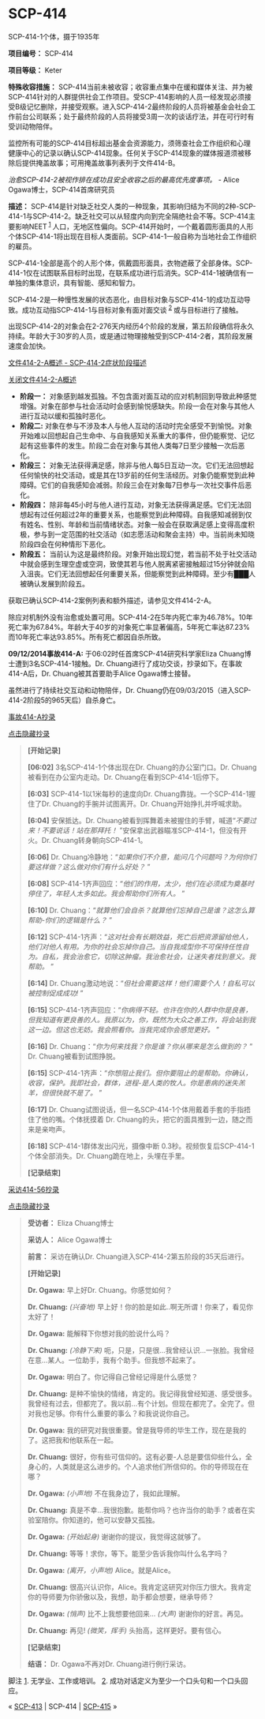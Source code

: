 # SCP-414
                        




SCP-414-1个体，摄于1935年



**项目编号：** SCP-414

**项目等级：** Keter

**特殊收容措施：** SCP-414当前未被收容；收容重点集中在缓和媒体关注、并为被SCP-414针对的人群提供社会工作项目。受SCP-414影响的人员一经发现必须接受B级记忆删除，并接受观察。进入SCP-414-2最终阶段的人员将被基金会社会工作前台公司联系；处于最终阶段的人员将接受3周一次的谈话疗法，并在可行时有受训动物陪伴。

监控所有可能的SCP-414目标超出基金会资源能力，须筛查社会工作组织和心理健康中心的记录以确认SCP-414现象。任何关于SCP-414现象的媒体报道须被移除后提供掩盖故事；可用掩盖故事列表列于文件414-B。

*治愈SCP-414-2被视作排在成功且安全收容之后的最高优先度事项。* - Alice Ogawa博士，SCP-414首席研究员

**描述：** SCP-414是针对缺乏社交人类的一种现象，其影响归结为不同的2种-SCP-414-1与SCP-414-2。缺乏社交可以从轻度内向到完全隔绝社会不等。SCP-414主要影响NEET<sup class='footnoteref'>
 <a shape='rect' class='footnoteref' id='footnoteref-1' href='javascript:;' onclick='WIKIDOT.page.utils.scrollToReference(&apos;footnote-1&apos;)'>1</a>
</sup>人口，无地区性偏向。SCP-414开始时，一个戴着圆形面具的人形个体SCP-414-1将出现在目标人类面前。SCP-414-1一般自称为当地社会工作组织的雇员。

SCP-414-1全部是高个的人形个体，佩戴圆形面具，衣物遮蔽了全部身体。SCP-414-1仅在试图联系目标时出现，在联系成功进行后消失。SCP-414-1被确信有一单独的集体意识，具有智能、感知和智力。

SCP-414-2是一种慢性发展的状态恶化，由目标对象与SCP-414-1的成功互动导致。成功互动指SCP-414-1与目标对象有面对面交谈<sup class='footnoteref'>
 <a shape='rect' class='footnoteref' id='footnoteref-2' href='javascript:;' onclick='WIKIDOT.page.utils.scrollToReference(&apos;footnote-2&apos;)'>2</a>
</sup>或与目标进行了接触。

出现SCP-414-2的对象会在2-276天内经历4个阶段的发展，第五阶段确信将永久持续。年龄大于30岁的人员，或是通过物理接触受到SCP-414-2者，其阶段发展速度会加快。


<a shape='rect' class='collapsible-block-link' href='javascript:;'>&#25991;&#20214;414-2-A&#27010;&#36848;&#160;-&#160;SCP-414-2&#30151;&#29366;&#38454;&#27573;&#25551;&#36848;</a>

<a shape='rect' class='collapsible-block-link' href='javascript:;'>&#20851;&#38381;&#25991;&#20214;414-2-A&#27010;&#36848;</a>

- **阶段一：**  对象感到越发孤独。不包含面对面互动的应对机制回到导致此种感觉增强。对象在部参与社会活动时会感到愉悦感缺失。阶段一会在对象与其他人进行互动以缓和孤独时恶化。
- **阶段二:**  对象在参与不涉及本人与他人互动的活动时完全感受不到愉悦。对象开始难以回想起自己生命中、与自我感知关系重大的事件，但仍能察觉、记忆起有这些事件的发生。阶段二会在对象与其他人类每7日至少接触一次后恶化。
- **阶段三：**  对象无法获得满足感，除非与他人每5日互动一次。它们无法回想起任何愉快的社交活动，或是其在13岁前的任何生活经历。对象仍能察觉到此种障碍。它们的自我感知会减弱。阶段三会在对象每7日参与一次社交事件后恶化。
- **阶段四：**  除非每45小时与他人进行互动，对象无法获得满足感。它们无法回想起有过任何超过2年的重要关系，也能察觉到此种障碍。自我感知减弱到仅有姓名、性别、年龄和当前情绪状态。对象一般会在获取满足感上变得高度积极，参与到一定范围的社交活动（如志愿活动和聚会主持）中。当前尚未知晓阶段四会在何种情形下恶化。
- **阶段五：**  当前认为这是最终阶段。对象开始出现幻觉，若当前不处于社交活动中就会感到生理空虚或空洞，致使其若与他人脱离紧密接触超过15分钟就会陷入沮丧。它们无法回想起任何重要关系，但能察觉到此种障碍。至少有███人被确认发展到阶段五。

获取已确认SCP-414-2案例列表和额外描述，请参见文件414-2-A。




除应对机制外没有治愈或处置可用。SCP-414-2在5年内死亡率为46.78%。10年死亡率为67.84%。年龄大于40岁的对象死亡率显著偏高，5年死亡率达87.23% 而10年死亡率达93.85%。所有死亡都因自杀所致。

**09/12/2014事故414-A:**  于06:02时任首席SCP-414研究科学家Eliza Chuang博士遭到3名SCP-414-1接触。Dr. Chuang进行了成功交谈，抄录如下。在事故414-A后，Dr. Chuang被其首要助手Alice Ogawa博士接替。

虽然进行了持续社交互动和动物陪伴，Dr. Chuang仍在09/03/2015（进入SCP-414-2阶段5的965天后）自杀身亡。


<a shape='rect' class='collapsible-block-link' href='javascript:;'>&#20107;&#25925;414-A&#25220;&#24405;</a>

<a shape='rect' class='collapsible-block-link' href='javascript:;'>&#28857;&#20987;&#38544;&#34255;&#25220;&#24405;</a>


> **[开始记录]** 
> 
> **[06:02]**  3名SCP-414-1个体出现在Dr. Chuang的办公室门口。Dr. Chuang被看到在办公室内走动。Dr. Chuang在看到SCP-414-1后停下。
> 
> **[6:03]**  SCP-414-1以1米每秒的速度向Dr. Chuang靠拢。一个SCP-414-1握住了Dr. Chuang的手腕并试图离开。Dr. Chuang开始挣扎并呼喊求助。
> 
> **[6:04]**  安保抵达。Dr. Chuang被看到挥舞着未被握住的手臂，喊道“*不要过来！不要说话！站在那拜托！* ”安保拿出武器瞄准SCP-414-1，但没有开火。Dr. Chuang转身朝向SCP-414-1。
> 
> **[6:06]**  Dr. Chuang冷静地：“*如果你们不介意，能问几个问题吗？为何你们要这样做？这么做对你们有什么好处？* ”
> 
> **[6:08]**  SCP-414-1齐声回应：“*他们的作用，太少，他们在必须成为奠基时停住了，年轻人太多如此。我会帮助你们所有人。* ”
> 
> **[6:10]**  Dr. Chuang：“*就算他们会自杀？就算他们忘掉自己是谁？这怎么算帮助-你们的逻辑是什么？* ”
> 
> **[6:12]**  SCP-414-1齐声：“*这对社会有长期效益，死亡后把资源留给他人，他们对他人有用。为你的社会忘掉你自己。当自我成型你不可保持任性自为。自私，我会治愈它，切除这肿瘤。我治愈社会，让迷失者找到意义。我帮助。* ”
> 
> **[6:14]**  Dr. Chuang激动地说：“*但社会需要这样！他们需要个人！自私可以被控制促成成功!* ”
> 
> **[6:15]**  SCP-414-1齐声回应：“*你病得不轻。也许在你的人群中你是良善，但我知道有更良善的人。我原以为，你，既然为大众之善工作，将会站到我这一边。但这也无妨。我会照看你。当我完成你会感觉更好。* ”
> 
> **[6:16]**  Dr. Chuang：“*你为何来找我？你是谁？你从哪来是怎么做到的？* ” Dr. Chuang被看到试图挣脱。
> 
> **[6:15]**  SCP-414-1齐声：“*你想阻止我们。但你要阻止的是帮助。你确认，收容，保护。我即社会，群体，进程-是人类的牧人。你是患病的迷失羔羊，但很快就不是了。* ”
> 
> **[6:17]**  Dr. Chuang试图说话，但一名SCP-414-1个体用戴着手套的手指捂住了他的嘴。个体抚摸着 Dr. Chuang的头，把它的面具推到一边，随之而来是亲吻声。
> 
> **[6:18]**  SCP-414-1群体发出闪光，摄像中断 0.3秒。视频恢复后SCP-414-1个体全部消失。Dr. Chuang跪在地上，头埋在手里。
> 
> **[记录结束]** 
> 





<a shape='rect' class='collapsible-block-link' href='javascript:;'>&#37319;&#35775;414-56&#25220;&#24405;</a>

<a shape='rect' class='collapsible-block-link' href='javascript:;'>&#28857;&#20987;&#38544;&#34255;&#25220;&#24405;</a>


> **受访者：** Eliza Chuang博士
> 
> **采访人：** Alice Ogawa博士
> 
> **前言：** 采访在确认Dr. Chuang进入SCP-414-2第五阶段的35天后进行。
> 
> **[开始记录]** 
> 
> **Dr. Ogawa:**  早上好Dr. Chuang。你感觉如何？
> 
> **Dr. Chuang:**  *(兴奋地)*  早上好！你的脸是如此..啊无所谓！你来了，看见你太好了！
> 
> **Dr. Ogawa:**  能解释下你想对我的脸说什么吗？
> 
> **Dr. Chuang:**  *(冷静下来)*  呃，只是，只是很…我曾经认识…一张脸。我曾经在意…某人。一位助手，我有个助手。但我想不起来了。
> 
> **Dr. Ogawa:**  明白了。你记得自己曾经记得是什么感觉？
> 
> **Dr. Chuang:**  是种不愉快的情绪，肯定的。我记得我曾经知道、感受很多。我曾经有过去，但都完了。我以前…有个计划。但现在都完了。全完了。但对我也足够。你有什么重要的事么？和我说说你自己。
> 
> **Dr. Ogawa:**  我的研究对我很重要。曾是我导师的毕生工作，现在是我的了。这把我和他联系在一起。
> 
> **Dr. Chuang:**  很好，你有些可信仰的。这有必要-人总是要信仰些什么，全身心的，人类就是这么进步的。个人追求他们所信仰的。你的导师现在在哪？
> 
> **Dr. Ogawa:**  *(小声地)*  不在我身边了，我如此理解。
> 
> **Dr. Chuang:**  真是不幸…我很抱歉。能帮你吗？也许当你的助手？或者在实验室陪你。你知道的，他可以安静又孤独。
> 
> **Dr. Ogawa:**  *(开始起身)*  谢谢你的提议，我觉得这就够了。
> 
> **Dr. Chuang:**  等等！求你，等下。能至少告诉我你叫什么名字吗？
> 
> **Dr. Ogawa:**  *(离开，小声地)*  Alice。就是Alice。
> 
> **Dr. Chuang:**  很高兴认识你，Alice。我肯定这研究对你压力很大。我肯定你的导师要为你骄傲以及，我想，助手都会想要，继承导师？
> 
> **Dr. Ogawa:**  *(悄声)*  比不上我想要他回来… *(大声)*  谢谢你的好言。再见。
> 
> **Dr. Chuang:**  再见! *(微笑，挥手)*  头抬高，这样更好。要有信心。
> 
> **[记录结束]** 
> 
> **结语：**  Dr. Ogawa不再对Dr. Chuang进行例行采访。
> 





脚注
<a shape='rect' href='javascript:;' onclick='WIKIDOT.page.utils.scrollToReference(&apos;footnoteref-1&apos;)'>1</a>. 无学业、工作或培训。
<a shape='rect' href='javascript:;' onclick='WIKIDOT.page.utils.scrollToReference(&apos;footnoteref-2&apos;)'>2</a>. 成功对话定义为至少一个口头句和一个口头回应。



« [SCP-413](/scp-413) | SCP-414 | [SCP-415](/scp-415) »





                    